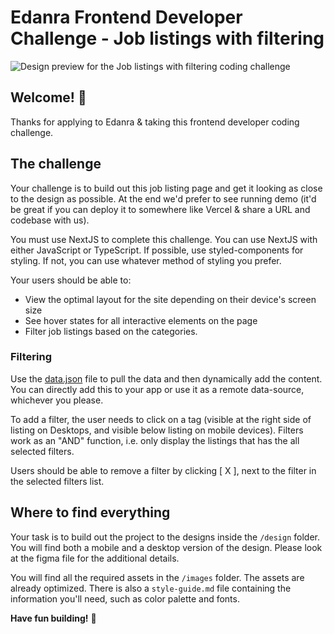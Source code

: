 # Edanra Frontend Developer Challenge - Job listings with filtering

![Design preview for the Job listings with filtering coding challenge](./design/desktop-preview.jpg)

## Welcome! 👋

Thanks for applying to Edanra & taking this frontend developer coding challenge.

## The challenge

Your challenge is to build out this job listing page and get it looking as close to the design as possible. At the end we'd prefer to see running demo (it'd be great if you can deploy it to somewhere like Vercel & share a URL and codebase with us).

You must use NextJS to complete this challenge. You can use NextJS with either JavaScript or TypeScript. If possible, use styled-components for styling. If not, you can use whatever method of styling you prefer.

Your users should be able to:

- View the optimal layout for the site depending on their device's screen size
- See hover states for all interactive elements on the page
- Filter job listings based on the categories. 

### Filtering

Use the [data.json](./data.json) file to pull the data and then dynamically add the content. You can directly add this to your app or use it as a remote data-source, whichever you please.

To add a filter, the user needs to click on a tag (visible at the right side of listing on Desktops, and visible below listing on mobile devices). Filters work as an "AND" function, i.e. only display the listings that has the all selected filters.

Users should be able to remove a filter by clicking [ X ], next to the filter in the selected filters list.

## Where to find everything

Your task is to build out the project to the designs inside the `/design` folder. You will find both a mobile and a desktop version of the design. Please look at the figma file for the additional details.

You will find all the required assets in the `/images` folder. The assets are already optimized. There is also a `style-guide.md` file containing the information you'll need, such as color palette and fonts.

**Have fun building!** 🚀
